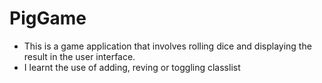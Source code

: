 # PigGame

- This is a game application that involves rolling dice and displaying the result in the user interface.
- I learnt the use of adding, reving or toggling classlist

